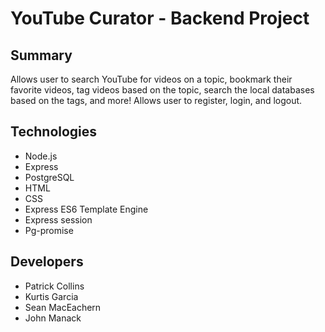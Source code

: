 # YouTube Curator - Backend Project

## Summary

Allows user to search YouTube for videos on a topic, bookmark their favorite videos, tag videos based on the topic, search the local databases based on the tags, and more! Allows user to register, login, and logout.

## Technologies

* Node.js
* Express
* PostgreSQL
* HTML
* CSS
* Express ES6 Template Engine
* Express session
* Pg-promise

## Developers

* Patrick Collins
* Kurtis Garcia
* Sean MacEachern
* John Manack
